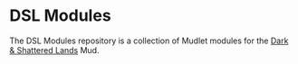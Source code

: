 # DSL Modules

The DSL Modules repository is a collection of Mudlet modules for the [Dark & Shattered Lands](http://www.dsl-mud.org) Mud.
